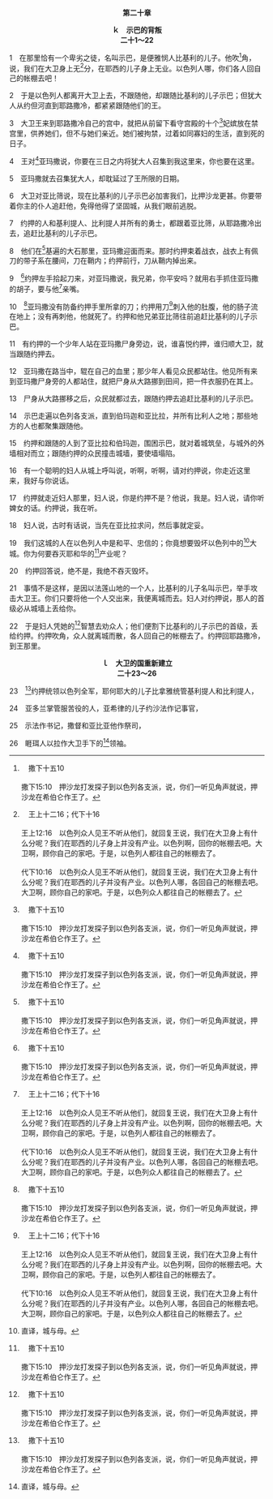 <p style="text-align:center;font-weight:bold;">第二十章</p>

<p style="text-align:center;font-weight:bold;">ｋ　示巴的背叛<br>二十1～22</p>

1　在那里恰有一个卑劣之徒，名叫示巴，是便雅悯人比基利的儿子。他吹[^a]角，说，我们在大卫身上无[^b]分，在耶西的儿子身上无业。以色列人哪，你们各人回自己的帐棚去吧！

[^a]:　撒下十五10<br><br>撒下15:10　押沙龙打发探子到以色列各支派，说，你们一听见角声就说，押沙龙在希伯仑作王了。

[^b]:　王上十二16；代下十16<br><br>王上12:16　以色列众人见王不听从他们，就回复王说，我们在大卫身上有什么分呢？我们在耶西的儿子身上并没有产业。以色列啊，回你的帐棚去吧。大卫啊，顾你自己的家吧。于是，以色列人都往自己的帐棚去了。<br><br>代下10:16　以色列众人见王不听从他们，就回复王说，我们在大卫身上有什么分呢？我们在耶西的儿子并没有产业。以色列人哪，各回自己的帐棚去吧。大卫啊，顾你自己的家吧。于是，以色列众人都往自己的帐棚去了。

2　于是以色列人都离开大卫上去，不跟随他，却跟随比基利的儿子示巴；但犹大人从约但河直到耶路撒冷，都紧紧跟随他们的王。

3　大卫王来到耶路撒冷自己的宫中，就把从前留下看守宫殿的十个[^a]妃嫔放在禁宫里，供养她们，但不与她们亲近。她们被拘禁，过着如同寡妇的生活，直到死的日子。

[^a]:　撒下十五16；十六21～22<br><br>撒下15:16　于是王出去了，他的全家都跟随他；王只留下十个妃嫔看守宫殿。<br><br>撒下16:21　亚希多弗对押沙龙说，你父亲所留下看守宫殿的妃嫔，你可以与她们亲近。全以色列听见你已使你父亲憎恶你，凡与你在一起的人，手就更坚强了。<br><br>撒下16:22　于是人为押沙龙在宫殿的平顶上支搭帐棚；押沙龙在以色列众人眼前，与他父亲的妃嫔亲近。

4　王对[^a]亚玛撒说，你要在三日之内将犹大人召集到我这里来，你也要在这里。

[^a]:　撒下十七25<br><br>撒下17:25　押沙龙立亚玛撒统领军队，代替约押。亚玛撒是以色列人以特拉的儿子；以特拉曾与拿辖的女儿亚比该亲近，这亚比该与约押的母亲洗鲁雅是姊妹。

5　亚玛撒就去召集犹大人，却耽延过了王所限的日期。

6　大卫对亚比筛说，现在比基利的儿子示巴必加害我们，比押沙龙更甚。你要带着你主的仆人追赶他，免得他得了坚固城，从我们眼前逃脱。

7　约押的人和基利提人、比利提人并所有的勇士，都跟着亚比筛，从耶路撒冷出去，追赶比基利的儿子示巴。

8　他们在[^a]基遍的大石那里，亚玛撒迎面而来。那时约押束着战衣，战衣上有佩刀的带子系在腰间，刀在鞘内；约押前行，刀从鞘内掉出来。

[^a]:　撒下二13<br><br>撒下2:13　洗鲁雅的儿子约押和大卫的仆人也出来，在基遍池旁与他们相遇；他们都坐下，一班在池这边，一班在池那边。

9　[^a]约押左手拾起刀来，对亚玛撒说，我兄弟，你平安吗？就用右手抓住亚玛撒的胡子，要与他[^b]亲嘴。

[^a]:　撒下十九13<br><br>撒下19:13　也要对亚玛撒说，你不是我的骨肉吗？你若不替约押在我面前常作军队的元帅，愿神重重地降罚与我。

[^b]:　参太二六49；可十四45；路二二47<br><br>太26:49　犹大随即到耶稣跟前来，说，拉比，愿你喜乐！就热切地和祂亲嘴。<br><br>可14:45　犹大来了，随即到耶稣跟前来，说，拉比！就热切地和祂亲嘴。<br><br>路22:47　耶稣还在说话的时候，看哪，来了一群人，那十二个门徒中名叫犹大的，走在他们前面，就近耶稣，要与祂亲嘴。

10　[^a]亚玛撒没有防备约押手里所拿的刀；约押用刀[^b]刺入他的肚腹，他的肠子流在地上；没有再刺他，他就死了。约押和他兄弟亚比筛往前追赶比基利的儿子示巴。

[^a]:　王上二5<br><br>王上2:5　你也知道洗鲁雅的儿子约押向我所行的，就是他向以色列两个元帅，尼珥的儿子押尼珥和益帖的儿子亚玛撒所行的；他杀了他们，在太平之时流这二人的血，如在争战之时一样，将这争战的血染了自己腰间的带和脚上的鞋。

[^b]:　撒下三27；士三21；参撒下二23<br><br>撒下3:27　押尼珥回到希伯仑，约押领他到城门旁边，假作要与他密谈，就在那里刺透他的肚腹，他便死了；这是为他兄弟亚撒黑报流血的仇。<br><br>士3:21　以笏便伸左手，从右边大腿上拔出剑来，刺入王的肚腹，<br><br>撒下2:23　亚撒黑仍不肯转开；押尼珥就用枪尾刺入他的肚腹，甚至枪从背后透出，亚撒黑就仆倒在那里，当场死了。众人赶到亚撒黑仆倒而死的地方，就都站住。

11　有约押的一个少年人站在亚玛撒尸身旁边，说，谁喜悦约押，谁归顺大卫，就当跟随约押去。

12　亚玛撒在路当中，辊在自己的血里；那少年人看见众民都站住。他见所有来到亚玛撒尸身旁的人都站住，就把尸身从大路挪到田间，把一件衣服扔在其上。

13　尸身从大路挪移之后，众民就都过去，跟随约押去追赶比基利的儿子示巴。

14　示巴走遍以色列各支派，直到伯玛迦和亚比拉，并所有比利人之地；那些地方的人也都聚集跟随他。

15　约押和跟随的人到了亚比拉和伯玛迦，围困示巴，就对着城筑垒，与城外的外墙相对而立；跟随约押的众民撞击城墙，要使墙塌陷。

16　有一个聪明的妇人从城上呼叫说，听啊，听啊，请对约押说，你走近这里来，我好与你说话。

17　约押就走近妇人那里，妇人说，你是约押不是？他说，我是。妇人说，请你听婢女的话。约押说，我在听。

18　妇人说，古时有话说，当先在亚比拉求问，然后事就定妥。

19　我们这城的人在以色列人中是和平、忠信的；你竟想要毁坏以色列中的[^1]大城。你为何要吞灭耶和华的[^a]产业呢？

[^1]:直译，城与母。

[^a]:　申三二9；撒上二六19；撒下二一3<br><br>申32:9　耶和华的分本是祂的百姓；雅各是祂当得的产业。<br><br>撒上26:19　现在求我主我王听仆人的话：若是耶和华激动你攻击我，愿耶和华收纳祭物；若是人激动你，愿他们在耶和华面前受咒诅；因为他们今日赶逐我，不容我在耶和华的产业上有分，说，你去事奉别神吧。<br><br>撒下21:3　对他们说，我当为你们怎样行？可用什么遮罪，使你们为耶和华的产业祝福？

20　约押回答说，绝不是，我绝不吞灭毁坏。

21　事情不是这样，是因以法莲山地的一个人，比基利的儿子名叫示巴，举手攻击大卫王。你们只要将他一个人交出来，我便离城而去。妇人对约押说，那人的首级必从城墙上丢给你。

22　于是妇人凭她的[^a]智慧去劝众人；他们便割下比基利的儿子示巴的首级，丢给约押。约押吹角，众人就离城而散，各人回自己的帐棚去了。约押回耶路撒冷，到王那里。

[^a]:　传九15<br><br>传9:15　城中有一个贫穷的智慧人，他用智慧救了那城，却没有人记念那穷人。

<p style="text-align:center;font-weight:bold;">ｌ　大卫的国重新建立<br>二十23～26</p>

23　[^a]约押统领以色列全军，耶何耶大的儿子比拿雅统管基利提人和比利提人，

[^a]:　23～26：撒下八16～18；代上十八15～17<br><br>撒下8:16　洗鲁雅的儿子约押统领军队，亚希律的儿子约沙法作记事官，<br><br>撒下8:17　亚希突的儿子撒督，和亚比亚他的儿子亚希米勒作祭司，西莱雅作书记，<br><br>撒下8:18　耶何耶大的儿子比拿雅统管基利提人和比利提人，大卫的众子都作领袖。<br><br>代上18:15　洗鲁雅的儿子约押统领军队，亚希律的儿子约沙法作记事官，<br><br>代上18:16　亚希突的儿子撒督和亚比亚他的儿子亚希米勒作祭司，沙威沙作书记，<br><br>代上18:17　耶何耶大的儿子比拿雅统管基利提人和比利提人，大卫的众子都在王的左右作首领。

24　亚多兰掌管服苦役的人，亚希律的儿子约沙法作记事官，

25　示法作书记，撒督和亚比亚他作祭司，

26　睚珥人以拉作大卫手下的[^1]领袖。

[^1]:直译，祭司。见八18注3。



